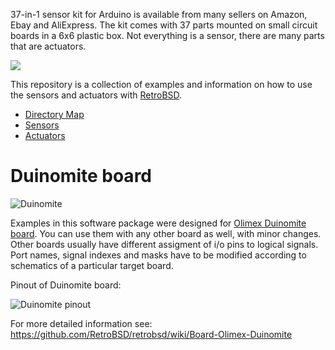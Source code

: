37-in-1 sensor kit for Arduino is available from many sellers
on Amazon, Ebay and AliExpress. The kit comes with 37 parts
mounted on small circuit boards in a 6x6 plastic box.
Not everything is a sensor, there are many parts that are actuators.

![](https://raw.githubusercontent.com/wiki/sergev/RetroBSD-and-37-Sensor-Kit/binaries/kit-front.jpg)

This repository is a collection of examples and information on
how to use the sensors and actuators with [RetroBSD](http://retrobsd.org).

* [Directory Map](https://github.com/sergev/RetroBSD-and-37-Sensor-Kit/wiki/Home)
* [Sensors](https://github.com/sergev/RetroBSD-and-37-Sensor-Kit/wiki/Sensors)
* [Actuators](https://github.com/sergev/RetroBSD-and-37-Sensor-Kit/wiki/Actuators)

# Duinomite board

![Duinomite](https://raw.githubusercontent.com/wiki/RetroBSD/retrobsd/binaries/duinomite.jpg)

Examples in this software package were designed for
[Olimex Duinomite board](https://www.olimex.com/Products/Duino/Duinomite/DUINOMITE/open-source-hardware).
You can use them with any other board as well, with minor changes.
Other boards usually have different assigment of i/o pins to logical signals.
Port names, signal indexes and masks have to be modified according to
schematics of a particular target board.

Pinout of Duinomite board:

![Duinomite pinout](https://raw.githubusercontent.com/wiki/RetroBSD/retrobsd/binaries/duinomite-pinout.png)

For more detailed information see: https://github.com/RetroBSD/retrobsd/wiki/Board-Olimex-Duinomite
